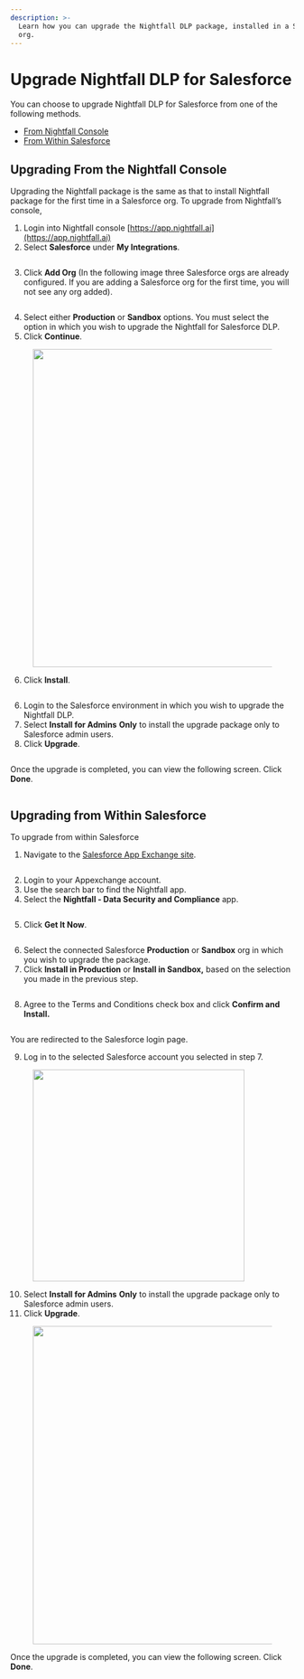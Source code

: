 ```yaml
---
description: >-
  Learn how you can upgrade the Nightfall DLP package, installed in a Salesforce
  org.
---
```


# Upgrade Nightfall DLP for Salesforce

You can choose to upgrade Nightfall DLP for Salesforce from one of the following methods.

* [From Nightfall Console](upgrade.md#upgrading-from-the-nightfall-console)
* [From Within Salesforce](upgrade.md#upgrading-from-within-salesforce)

## **Upgrading From the Nightfall Console**

Upgrading the Nightfall package is the same as that to install Nightfall package for the first time in a Salesforce org. To upgrade from Nightfall’s console,

1. Login into Nightfall console [https://app.nightfall.ai](https://app.nightfall.ai)
2. Select **Salesforce** under **My Integrations**.&#x20;

<figure><img src="https://files.gitbook.com/v0/b/gitbook-x-prod.appspot.com/o/spaces%2F-Mg3wgFIu8T7XAT1u-f_%2Fuploads%2F47gwlILyEWj490aDtuuD%2FS1.png?alt=media&#x26;token=32aa7287-f332-4a87-86a7-de0444407e4a" alt=""><figcaption></figcaption></figure>

3. Click **Add Org** (In the following image three Salesforce orgs are already configured. If you are adding a Salesforce org for the first time, you will not see any org added).

<figure><img src="https://files.gitbook.com/v0/b/gitbook-x-prod.appspot.com/o/spaces%2F-Mg3wgFIu8T7XAT1u-f_%2Fuploads%2FPOVuU73Y7UTGiWoNITrv%2Fimage.png?alt=media&#x26;token=5061a068-8006-44a9-8d72-b1d13c5382bf" alt=""><figcaption></figcaption></figure>

4. Select either **Production** or **Sandbox** options. You must select the option in which you wish to upgrade the Nightfall for Salesforce DLP.
5. Click **Continue**.

<figure><img src="https://files.gitbook.com/v0/b/gitbook-x-prod.appspot.com/o/spaces%2F-Mg3wgFIu8T7XAT1u-f_%2Fuploads%2F43w9MJB5fOlxss6Kphsi%2Fimage.png?alt=media&#x26;token=af2e5fdb-1796-4b5a-859d-835a002e80c5" alt="" width="563"><figcaption></figcaption></figure>

6. Click **Install**.

<figure><img src="https://files.gitbook.com/v0/b/gitbook-x-prod.appspot.com/o/spaces%2F-Mg3wgFIu8T7XAT1u-f_%2Fuploads%2F2XA0jPRFgcejmK4jS7gA%2Fimage.png?alt=media&#x26;token=c0c7467d-61d9-46df-bacc-eddd784f9608" alt=""><figcaption></figcaption></figure>

6. Login to the Salesforce environment in which you wish to upgrade the Nightfall DLP.&#x20;
7. Select **Install for Admins** **Only** to install the upgrade package only to Salesforce admin users.&#x20;
8. Click **Upgrade**.

<figure><img src="https://files.gitbook.com/v0/b/gitbook-x-prod.appspot.com/o/spaces%2F-Mg3wgFIu8T7XAT1u-f_%2Fuploads%2F8T0lUhUmnKwM9jBnfRFS%2Fimage.png?alt=media&#x26;token=c81b7851-37c9-45a7-89e1-0dc764bf885f" alt=""><figcaption></figcaption></figure>

Once the upgrade is completed, you can view the following screen. Click **Done**.

<figure><img src="https://files.gitbook.com/v0/b/gitbook-x-prod.appspot.com/o/spaces%2F-Mg3wgFIu8T7XAT1u-f_%2Fuploads%2FpzAQmYEtTrcXYjz9L7Db%2Fimage.png?alt=media&#x26;token=2ad4490e-fccb-407e-aa4a-defbad793487" alt=""><figcaption></figcaption></figure>

## **Upgrading from Within Salesforce**

To upgrade from within Salesforce

1. Navigate to the [Salesforce App Exchange site](https://appexchange.salesforce.com/).

<figure><img src="https://files.gitbook.com/v0/b/gitbook-x-prod.appspot.com/o/spaces%2F-Mg3wgFIu8T7XAT1u-f_%2Fuploads%2FNMBpgFcY55yX83cyvydB%2Fimage.png?alt=media&#x26;token=72359172-ed7a-4ca7-b87e-b2e03cfe408c" alt=""><figcaption></figcaption></figure>

2. Login to your Appexchange account.&#x20;
3. Use the search bar to find the Nightfall app.
4. Select the **Nightfall - Data Security and Compliance** app.

<figure><img src="https://files.gitbook.com/v0/b/gitbook-x-prod.appspot.com/o/spaces%2F-Mg3wgFIu8T7XAT1u-f_%2Fuploads%2Fczl94RfSzTIivlCbbHQn%2Fimage.png?alt=media&#x26;token=2900972f-b561-4c57-a19b-768f8a4c9854" alt=""><figcaption></figcaption></figure>

5. Click **Get It Now**.&#x20;

<figure><img src="https://files.gitbook.com/v0/b/gitbook-x-prod.appspot.com/o/spaces%2F-Mg3wgFIu8T7XAT1u-f_%2Fuploads%2FTLNy5OODren8orad1VrM%2Fimage.png?alt=media&#x26;token=21dea7cd-b2f6-403c-90b0-1e6b51b33032" alt=""><figcaption></figcaption></figure>

6. Select the connected Salesforce **Production** or **Sandbox** org in which you wish to upgrade the package.
7. Click **Install in Production** or **Install in Sandbox,** based on the selection you made in the previous step.

<figure><img src="https://files.gitbook.com/v0/b/gitbook-x-prod.appspot.com/o/spaces%2F-Mg3wgFIu8T7XAT1u-f_%2Fuploads%2FUdJjmEBGPVjRoI9o0t5N%2Fimage.png?alt=media&#x26;token=31bb18dd-4acd-44d4-a5cd-1e417e40b4e4" alt=""><figcaption></figcaption></figure>

8. Agree to the Terms and Conditions check box and click **Confirm and Install.**

<figure><img src="https://files.gitbook.com/v0/b/gitbook-x-prod.appspot.com/o/spaces%2F-Mg3wgFIu8T7XAT1u-f_%2Fuploads%2FcSTKiM5T3j6nLej34zm7%2Fimage.png?alt=media&#x26;token=2a18bd8f-1fd3-4bc1-a23a-5ea5ea16462f" alt=""><figcaption></figcaption></figure>

You are redirected to the Salesforce login page.

9. Log in to the selected Salesforce account you selected in step 7.&#x20;

<figure><img src="https://files.gitbook.com/v0/b/gitbook-x-prod.appspot.com/o/spaces%2F-Mg3wgFIu8T7XAT1u-f_%2Fuploads%2FE8bkUCoQbvunsqaVmuuw%2Fimage.png?alt=media&#x26;token=69cf4b40-eed2-4843-a13e-08e496c4b992" alt="" width="375"><figcaption></figcaption></figure>

10. Select **Install for Admins** **Only** to install the upgrade package only to Salesforce admin users.&#x20;
11. Click **Upgrade**.&#x20;

<figure><img src="https://files.gitbook.com/v0/b/gitbook-x-prod.appspot.com/o/spaces%2F-Mg3wgFIu8T7XAT1u-f_%2Fuploads%2FvBBTjxqWGZGexLrKvjX2%2FScreenshot%202023-11-21%20at%201.00.00%E2%80%AFPM%20-%20bounding%20box.png?alt=media&#x26;token=4f33546e-3036-41dc-9398-3df7a51b4a23" alt="" width="563"><figcaption></figcaption></figure>

Once the upgrade is completed, you can view the following screen. Click **Done**.

<figure><img src="https://files.gitbook.com/v0/b/gitbook-x-prod.appspot.com/o/spaces%2F-Mg3wgFIu8T7XAT1u-f_%2Fuploads%2FxH1RhRfLyiKMqCEvbzc3%2FScreenshot%202023-11-21%20at%202.03.33%E2%80%AFPM.png?alt=media&#x26;token=7f5a047f-cbb7-4d8b-85b5-7ed61eaa2a4a" alt=""><figcaption></figcaption></figure>
